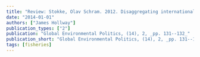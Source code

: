 ```yaml
---
title: "Review: Stokke, Olav Schram. 2012. Disaggregating international regimes: A new approach to evaluation and comparison."
date: "2014-01-01"
authors: ["James Hollway"]
publication_types: ["2"]
publication: "Global Environmental Politics, (14), 2, _pp. 131--132_"
publication_short: "Global Environmental Politics, (14), 2, _pp. 131--132_"
tags: [fisheries]
---
```

